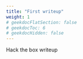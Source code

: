 ```yaml
---
title: "First writeup"
weight: 1
# geekdocFlatSection: false
# geekdocToc: 6
# geekdocHidden: false
---
```


Hack the box writeup
